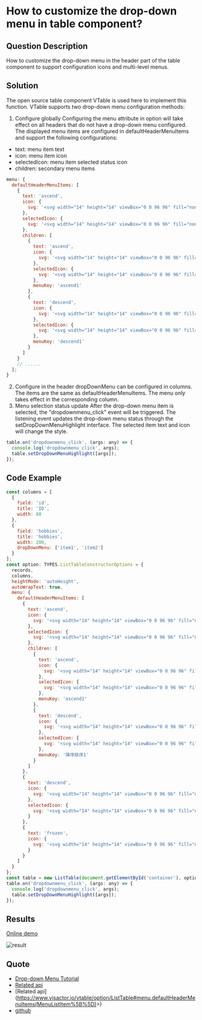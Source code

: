# How to customize the drop-down menu in table component?

## Question Description

How to customize the drop-down menu in the header part of the table component to support configuration icons and multi-level menus.

## Solution

The open source table component VTable is used here to implement this function. VTable supports two drop-down menu configuration methods:

1. Configure globally
   Configuring the menu attribute in option will take effect on all headers that do not have a drop-down menu configured. The displayed menu items are configured in defaultHeaderMenuItems and support the following configurations:

- text: menu item text
- icon: menu item icon
- selectedIcon: menu item selected status icon
- children: secondary menu items

```javascript
menu: {
  defaultHeaderMenuItems: [
    {
      text: 'ascend',
      icon: {
        svg: '<svg width="14" height="14" viewBox="0 0 96 96" fill="none" xmlns="http://www.w3.org/2000/svg"><path fill-rule="evenodd" clip-rule="evenodd" d="M71 24L88 41.0286V53.0005L74.996 39.9755L74.9968 88.0005H66.9968L66.996 39.9835L54 53.0005V41.0286L71 24ZM48 80V88H8V80H48ZM48 44V52H8V44H48ZM88 8V16H8V8H88Z" fill="#2e2f32" fill-opacity="0.9"></path></svg>'
      },
      selectedIcon: {
        svg: '<svg width="14" height="14" viewBox="0 0 96 96" fill="none" xmlns="http://www.w3.org/2000/svg"><path fill-rule="evenodd" clip-rule="evenodd" d="M71 24L88 41.0286V53.0005L74.996 39.9755L74.9968 88.0005H66.9968L66.996 39.9835L54 53.0005V41.0286L71 24ZM48 80V88H8V80H48ZM48 44V52H8V44H48ZM88 8V16H8V8H88Z" fill="rgb(55,145,255)" fill-opacity="0.9"></path></svg>'
      },
      children: [
        {
          text: 'ascend',
          icon: {
            svg: '<svg width="14" height="14" viewBox="0 0 96 96" fill="none" xmlns="http://www.w3.org/2000/svg"><path fill-rule="evenodd" clip-rule="evenodd" d="M71 24L88 41.0286V53.0005L74.996 39.9755L74.9968 88.0005H66.9968L66.996 39.9835L54 53.0005V41.0286L71 24ZM48 80V88H8V80H48ZM48 44V52H8V44H48ZM88 8V16H8V8H88Z" fill="#2e2f32" fill-opacity="0.9"></path></svg>'
          },
          selectedIcon: {
            svg: '<svg width="14" height="14" viewBox="0 0 96 96" fill="none" xmlns="http://www.w3.org/2000/svg"><path fill-rule="evenodd" clip-rule="evenodd" d="M71 24L88 41.0286V53.0005L74.996 39.9755L74.9968 88.0005H66.9968L66.996 39.9835L54 53.0005V41.0286L71 24ZM48 80V88H8V80H48ZM48 44V52H8V44H48ZM88 8V16H8V8H88Z" fill="rgb(55,145,255)" fill-opacity="0.9"></path></svg>'
          },
          menuKey: 'ascend1'
        },
        {
          text: 'descend',
          icon: {
            svg: '<svg width="14" height="14" viewBox="0 0 96 96" fill="none" xmlns="http://www.w3.org/2000/svg"><path fill-rule="evenodd" clip-rule="evenodd" d="M71 89.0005L54 71.9719L54 60L67.004 73.025L67.0032 25L75.0032 25L75.004 73.017L88 60V71.9719L71 89.0005ZM48 81V89H8V81H48ZM48 45V53H8V45H48ZM88 9V17H8V9H88Z" fill="#2e2f32" fill-opacity="0.9"></path></svg>'
          },
          selectedIcon: {
            svg: '<svg width="14" height="14" viewBox="0 0 96 96" fill="none" xmlns="http://www.w3.org/2000/svg"><path fill-rule="evenodd" clip-rule="evenodd" d="M71 89.0005L54 71.9719L54 60L67.004 73.025L67.0032 25L75.0032 25L75.004 73.017L88 60V71.9719L71 89.0005ZM48 81V89H8V81H48ZM48 45V53H8V45H48ZM88 9V17H8V9H88Z" fill="rgb(55,145,255)" fill-opacity="0.9"></path></svg>'
          },
          menuKey: 'descend1'
        }
      ]
    }
    // ......
  ];
}
```

2. Configure in the header
   dropDownMenu can be configured in columns. The items are the same as defaultHeaderMenuItems. The menu only takes effect in the corresponding column.
3. Menu selection status update
   After the drop-down menu item is selected, the "dropdownmenu_click" event will be triggered. The listening event updates the drop-down menu status through the setDropDownMenuHighlight interface. The selected item text and icon will change the style.

```javascript
table.on('dropdownmenu_click', (args: any) => {
  console.log('dropdownmenu_click', args);
  table.setDropDownMenuHighlight([args]);
});
```

## Code Example

```javascript
const columns = [
  {
    field: 'id',
    title: 'ID',
    width: 80
  },
  {
    field: 'hobbies',
    title: 'hobbies',
    width: 200,
    dropDownMenu: ['item1', 'item2']
  }
];
const option: TYPES.ListTableConstructorOptions = {
  records,
  columns,
  heightMode: 'autoHeight',
  autoWrapText: true,
  menu: {
    defaultHeaderMenuItems: [
      {
        text: 'ascend',
        icon: {
          svg: '<svg width="14" height="14" viewBox="0 0 96 96" fill="none" xmlns="http://www.w3.org/2000/svg"><path fill-rule="evenodd" clip-rule="evenodd" d="M71 24L88 41.0286V53.0005L74.996 39.9755L74.9968 88.0005H66.9968L66.996 39.9835L54 53.0005V41.0286L71 24ZM48 80V88H8V80H48ZM48 44V52H8V44H48ZM88 8V16H8V8H88Z" fill="#2e2f32" fill-opacity="0.9"></path></svg>'
        },
        selectedIcon: {
          svg: '<svg width="14" height="14" viewBox="0 0 96 96" fill="none" xmlns="http://www.w3.org/2000/svg"><path fill-rule="evenodd" clip-rule="evenodd" d="M71 24L88 41.0286V53.0005L74.996 39.9755L74.9968 88.0005H66.9968L66.996 39.9835L54 53.0005V41.0286L71 24ZM48 80V88H8V80H48ZM48 44V52H8V44H48ZM88 8V16H8V8H88Z" fill="rgb(55,145,255)" fill-opacity="0.9"></path></svg>'
        },
        children: [
          {
            text: 'ascend',
            icon: {
              svg: '<svg width="14" height="14" viewBox="0 0 96 96" fill="none" xmlns="http://www.w3.org/2000/svg"><path fill-rule="evenodd" clip-rule="evenodd" d="M71 24L88 41.0286V53.0005L74.996 39.9755L74.9968 88.0005H66.9968L66.996 39.9835L54 53.0005V41.0286L71 24ZM48 80V88H8V80H48ZM48 44V52H8V44H48ZM88 8V16H8V8H88Z" fill="#2e2f32" fill-opacity="0.9"></path></svg>'
            },
            selectedIcon: {
              svg: '<svg width="14" height="14" viewBox="0 0 96 96" fill="none" xmlns="http://www.w3.org/2000/svg"><path fill-rule="evenodd" clip-rule="evenodd" d="M71 24L88 41.0286V53.0005L74.996 39.9755L74.9968 88.0005H66.9968L66.996 39.9835L54 53.0005V41.0286L71 24ZM48 80V88H8V80H48ZM48 44V52H8V44H48ZM88 8V16H8V8H88Z" fill="rgb(55,145,255)" fill-opacity="0.9"></path></svg>'
            },
            menuKey: 'ascend1'
          },
          {
            text: 'descend',
            icon: {
              svg: '<svg width="14" height="14" viewBox="0 0 96 96" fill="none" xmlns="http://www.w3.org/2000/svg"><path fill-rule="evenodd" clip-rule="evenodd" d="M71 89.0005L54 71.9719L54 60L67.004 73.025L67.0032 25L75.0032 25L75.004 73.017L88 60V71.9719L71 89.0005ZM48 81V89H8V81H48ZM48 45V53H8V45H48ZM88 9V17H8V9H88Z" fill="#2e2f32" fill-opacity="0.9"></path></svg>'
            },
            selectedIcon: {
              svg: '<svg width="14" height="14" viewBox="0 0 96 96" fill="none" xmlns="http://www.w3.org/2000/svg"><path fill-rule="evenodd" clip-rule="evenodd" d="M71 89.0005L54 71.9719L54 60L67.004 73.025L67.0032 25L75.0032 25L75.004 73.017L88 60V71.9719L71 89.0005ZM48 81V89H8V81H48ZM48 45V53H8V45H48ZM88 9V17H8V9H88Z" fill="rgb(55,145,255)" fill-opacity="0.9"></path></svg>'
            },
            menuKey: '降序排序1'
          }
        ]
      },
      {
        text: 'descend',
        icon: {
          svg: '<svg width="14" height="14" viewBox="0 0 96 96" fill="none" xmlns="http://www.w3.org/2000/svg"><path fill-rule="evenodd" clip-rule="evenodd" d="M71 89.0005L54 71.9719L54 60L67.004 73.025L67.0032 25L75.0032 25L75.004 73.017L88 60V71.9719L71 89.0005ZM48 81V89H8V81H48ZM48 45V53H8V45H48ZM88 9V17H8V9H88Z" fill="#2e2f32" fill-opacity="0.9"></path></svg>'
        },
        selectedIcon: {
          svg: '<svg width="14" height="14" viewBox="0 0 96 96" fill="none" xmlns="http://www.w3.org/2000/svg"><path fill-rule="evenodd" clip-rule="evenodd" d="M71 89.0005L54 71.9719L54 60L67.004 73.025L67.0032 25L75.0032 25L75.004 73.017L88 60V71.9719L71 89.0005ZM48 81V89H8V81H48ZM48 45V53H8V45H48ZM88 9V17H8V9H88Z" fill="rgb(55,145,255)" fill-opacity="0.9"></path></svg>'
        }
      },
      {
        text: 'frozen',
        icon: {
          svg: '<svg width="14" height="14" viewBox="0 0 96 96" fill="none" xmlns="http://www.w3.org/2000/svg"><path fill-rule="evenodd" clip-rule="evenodd" d="M8 8H22V88H8V8ZM34 88V8H88V88H34ZM80 16H42V80H80V16Z" fill="#2e2f32" fill-opacity="0.9"></path></svg>'
        }
      }
    ]
  }
};
const table = new ListTable(document.getElementById('container'), option);
table.on('dropdownmenu_click', (args: any) => {
  console.log('dropdownmenu_click', args);
  table.setDropDownMenuHighlight([args]);
});
```

## Results

[Online demo](https://codesandbox.io/s/vtable-dropdown-menu-wn4gl3)

![result](/vtable/faq/16-1.png)

## Quote

- [Drop-down Menu Tutorial](https://www.visactor.io/vtable/guide/components/dropdown)
- [Related api](https://www.visactor.io/vtable/option/ListTable-columns-text#dropDownMenu)
- [Related api](<https://www.visactor.io/vtable/option/ListTable#menu.defaultHeaderMenuItems(MenuListItem%5B%5D)>>)
- [github](https://github.com/VisActor/VTable)
